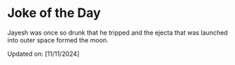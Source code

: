 # Joke of the Day

<!-- #joke -->
Jayesh was once so drunk that he tripped and the ejecta that was launched into outer space formed the moon.

Updated on: [11/11/2024]
<!-- #jokeEnd -->